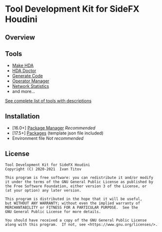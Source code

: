 # Tool Development Kit for SideFX Houdini

## Overview

## Tools
- [Make HDA](TOOLS.md#make-hda)
- [HDA Doctor](TOOLS.md#hda-doctor-beta)
- [Generate Code](TOOLS.md#generate-code)
- [Operator Manager](TOOLS.md#operator-manager)
- [Network Statistics](TOOLS.md#network-statistics)
- and more...

[See complete list of tools with descriptions](TOOLS.md)

## Installation
- [16.0+] [Package Manager](https://github.com/Houdini-Packages/Houdini-Package-Manager) *Recommended*
- [17.5+] [Packages](https://www.sidefx.com/docs/houdini/ref/plugins.html) (template json file included)
- Environment file *Not recommended*

## License
```
Tool Development Kit for SideFX Houdini
Copyright (C) 2020-2021  Ivan Titov

This program is free software: you can redistribute it and/or modify
it under the terms of the GNU General Public License as published by
the Free Software Foundation, either version 3 of the License, or
(at your option) any later version.

This program is distributed in the hope that it will be useful,
but WITHOUT ANY WARRANTY; without even the implied warranty of
MERCHANTABILITY or FITNESS FOR A PARTICULAR PURPOSE.  See the
GNU General Public License for more details.

You should have received a copy of the GNU General Public License
along with this program.  If not, see <https://www.gnu.org/licenses/>.
```

